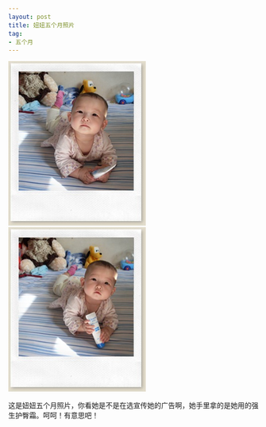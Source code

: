 ```yaml
---
layout: post
title: 妞妞五个月照片
tag:
- 五个月
---
```

<p><a href="/assets/images/2010/11/SDC11551.jpg"><img style="border-bottom: 0px; border-left: 0px; display: inline; border-top: 0px; border-right: 0px" title="SDC11551" border="0" alt="SDC11551" src="/assets/images/2010/11/SDC11551_thumb.jpg" width="277" height="331" /></a> <a href="/assets/images/2010/11/SDC11550.jpg"><img style="border-bottom: 0px; border-left: 0px; display: inline; border-top: 0px; border-right: 0px" title="SDC11550" border="0" alt="SDC11550" src="/assets/images/2010/11/SDC11550_thumb.jpg" width="277" height="331" /></a> </p>

这是妞妞五个月照片，你看她是不是在选宣传她的广告啊，她手里拿的是她用的强生护臀霜。呵呵！有意思吧！
